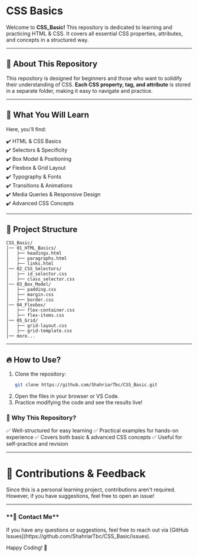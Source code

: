 # CSS Basics #

Welcome to **CSS_Basic!** This repository is dedicated to learning and practicing HTML & CSS. It covers all essential CSS properties, attributes, and concepts in a structured way.  

---

## 📌 About This Repository  
This repository is designed for beginners and those who want to solidify their understanding of CSS. **Each CSS property, tag, and attribute** is stored in a separate folder, making it easy to navigate and practice.  

---

## 🚀 What You Will Learn  
Here, you'll find:  

✔️ HTML & CSS Basics  
✔️ Selectors & Specificity  
✔️ Box Model & Positioning  
✔️ Flexbox & Grid Layout  
✔️ Typography & Fonts  
✔️ Transitions & Animations  
✔️ Media Queries & Responsive Design  
✔️ Advanced CSS Concepts  

---

## 📂 Project Structure
```
CSS_Basic/
│── 01_HTML_Basics/
│   ├── headings.html
│   ├── paragraphs.html
│   ├── links.html
│── 02_CSS_Selectors/
│   ├── id_selector.css
│   ├── class_selector.css
│── 03_Box_Model/
│   ├── padding.css
│   ├── margin.css
│   ├── border.css
│── 04_Flexbox/
│   ├── flex-container.css
│   ├── flex-items.css
│── 05_Grid/
│   ├── grid-layout.css
│   ├── grid-template.css
│── more...
```
---

## 🔥 How to Use?  
1. Clone the repository:  
   ```bash
   git clone https://github.com/ShahriarTbc/CSS_Basic.git
2. Open the files in your browser or VS Code. 
3. Practice modifying the code and see the results live!

<h3>🎯 Why This Repository?</h3>
✅ Well-structured for easy learning  
✅ Practical examples for hands-on experience  
✅ Covers both basic & advanced CSS concepts  
✅ Useful for self-practice and revision

---

<h1>🌟 Contributions & Feedback</h3>
Since this is a personal learning project, contributions aren't required. However, if you have suggestions, feel free to open an issue!

---

<h3>**📧 Contact Me**</h3>
If you have any questions or suggestions, feel free to reach out via [GitHub Issues](https://github.com/ShahriarTbc/CSS_Basic/issues).  


Happy Coding! 🚀
